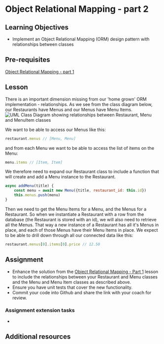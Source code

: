 # Object Relational Mapping - part 2

## Learning Objectives
* Implement an Object Relational Mapping (ORM) design pattern with relationships between classes

## Pre-requisites
[Object Relational Mapping - part 1](/curriculum/Bootcamp/Unit-2-Databases/0.2.7-Object_Relational_Mapping_part_1.html)

## Lesson
There is an important dimension missing from our 'home grown' ORM implementation - relationships. As we see from the class diagram below, our Restaurants have Menus and our Menus have Menu Items. 
![UML Class Diagram showing relationships between Restaurant, Menu and MenuItem classes](https://user-images.githubusercontent.com/1316724/105141638-5d11d500-5af1-11eb-98ee-d177df9c5894.png)

We want to be able to access our Menus like this:

```javascript
restaurant.menus // [Menu, Menu]
```
and from each Menu we want to be able to access the list of items on the Menu:
```javascript
menu.items // [Item, Item]
```
We therefore need to expand our Restaurant class to include a function that will create and add a Menu instance to the Restaurant. 

```javascript
async addMenu(title) {
    const menu = await new Menu({title, restaurant_id: this.id})
    this.menus.push(menu)
}
```
Then we need to get the Menu Items for a Menu, and the Menus for a Restaurant. So when we instantiate a Restaurant with a row from the database (the Restaurant is stored with an id), we will also need to retrieve all the Menus. That way a new instance of a Restaurant has all it's Menus in place, and each of those Menus have their Menu Items in place. We expect to be able to drill down through all our connected data like this:
```javascript
restaurant.menus[0].items[0].price // 12.50
```

## Assignment

* Enhance the solution from the [Object Relational Mapping - Part 1](https://multiverselearningproducts.github.io/curriculum/Bootcamp/Unit-2-Databases/0.2.7-Object_Relational_Mapping_part_1.html) lesson to include the relationships between your Restaurant and Menu classes and the Menu and Menu Item classes as described above.
* Ensure you have unit tests that cover the new functionality.
* Commit your code into Github and share the link with your coach for review.


### Assignment extension tasks
* 

## Additional resources
